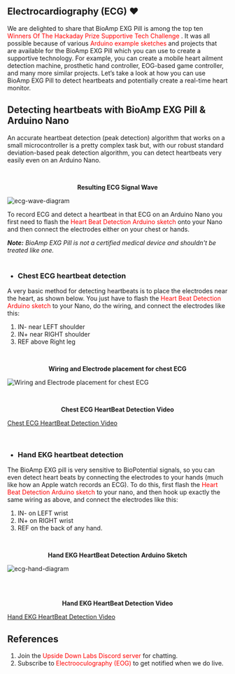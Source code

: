 ## Electrocardiography (ECG) &#10084;

We are delighted to share that BioAmp EXG Pill is among the top ten <a href="https://hackaday.com/2021/08/31/ten-winners-of-the-hackaday-prize-supportive-tech-challenge/" style="color: Red; text-decoration: none;"> Winners Of The Hackaday Prize Supportive Tech Challenge </a>. It was all possible because of various <a href="https://github.com/upsidedownlabs/BioAmp-EXG-Pill/tree/main/software" style="color: Red; text-decoration: none;"> Arduino example sketches</a>  and projects that are available for the BioAmp EXG Pill which you can use to create a supportive technology. For example, you can create a mobile heart ailment detection machine, prosthetic hand controller, EOG-based game controller, and many more similar projects. Let’s take a look at how you can use BioAmp EXG Pill to detect heartbeats and potentially create a real-time heart monitor.

## Detecting heartbeats with BioAmp EXG Pill & Arduino Nano

An accurate heartbeat detection (peak detection) algorithm that works on a small microcontroller is a pretty complex task but, with our robust standard deviation-based peak detection algorithm, you can detect heartbeats very easily even on an Arduino Nano.

<br>

<p style="text-align: center;"> <b>Resulting ECG Signal Wave</b></p>

![ecg-wave-diagram](images/ECG/bioamp-exg-pill-electrocardiography-wave.jpg)

To record ECG and detect a heartbeat in that ECG on an Arduino Nano you first need to flash the <a href="https://github.com/upsidedownlabs/BioAmp-EXG-Pill/blob/main/software/HeartBeatDetection/HeartBeatDetection.ino" style="color: Red; text-decoration: none;">Heart Beat Detection Arduino sketch</a> onto your Nano and then connect the electrodes either on your chest or hands.  

_**Note:** BioAmp EXG Pill is not a certified medical device and shouldn't be treated like one._
<br><br>

- ### Chest ECG heartbeat detection

A very basic method for detecting heartbeats is to place the electrodes near the heart, as shown below. You just have to flash the <a href="https://github.com/upsidedownlabs/BioAmp-EXG-Pill/blob/main/software/HeartBeatDetection/HeartBeatDetection.ino" style="color: Red; text-decoration: none;"> Heart Beat Detection Arduino sketch </a>  to your Nano, do the wiring, and connect the electrodes like this:

1. IN- near LEFT shoulder
2. IN+ near RIGHT shoulder
3. REF above Right leg

<br>

<p style="text-align: center;"> <b> Wiring and Electrode placement for chest ECG</b></p>

![Wiring and Electrode placement for chest ECG](images/ECG/bioamp-exg-pill-electrocardiography-Lead1.jpg)

<br>

<p style="text-align: center;"> <b> Chest ECG HeartBeat Detection Video </b></p>

<div class="video-container">

[Chest ECG HeartBeat Detection Video](https://www.youtube.com/embed/jNXJoB72sxU ':include :type=iframe frameborder=0')

</div>

<br>

- ### Hand EKG heartbeat detection

The BioAmp EXG pill is very sensitive to BioPotential signals, so you can even detect heart beats by connecting the electrodes to your hands (much like how an Apple watch records an ECG). To do this, first flash the <a href="https://github.com/upsidedownlabs/BioAmp-EXG-Pill/blob/main/software/HeartBeatDetection/HeartBeatDetection.ino" style="color: Red; text-decoration: none;"> Heart Beat Detection Arduino sketch </a> to your nano, and then hook up exactly the same wiring as above, and connect the electrodes like this:

1. IN- on LEFT wrist
2. IN+ on RIGHT wrist
3. REF on the back of any hand.

<br>

<p style="text-align: center;"> <b> Hand EKG HeartBeat Detection Arduino Sketch </b></p>

![ecg-hand-diagram](images/ECG/bioamp-exg-pill-electrocardiography-Hand.jpg)

<br><br>

<p style="text-align: center;"> <b> Hand EKG HeartBeat Detection Video </b></p>

<div class="video-container">

[Hand EKG HeartBeat Detection Video](https://www.youtube.com/embed/5rHjvKB7c1o ':include :type=iframe frameborder=0')

</div>

## References

1. Join the <a href="https://discord.gg/6aNknuBkfN" style="color: Red; text-decoration: none;">Upside Down Labs Discord server</a>  for chatting.
2. Subscribe to <a href="https://en.wikipedia.org/wiki/Electrooculography" style="color: Red; text-decoration: none;"> Electrooculography (EOG)</a>  to get notified when we do live.


